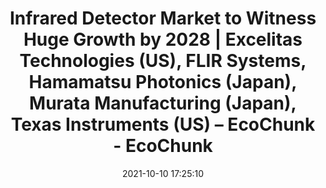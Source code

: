 ---
"title": "Infrared Detector Market to Witness Huge Growth by 2028 | Excelitas Technologies (US), FLIR Systems, Hamamatsu Photonics (Japan), Murata Manufacturing (Japan), Texas Instruments (US) – EcoChunk - EcoChunk"
"date": "2021-10-10 17:25:10"
"feed_name": "GOOGLENEWSINDUSTRIAL"
"feed_website": "https://news.google.com/search?q=industrial%2Bincident&hl=en-US&gl=US&ceid=US:en"
"feed_rss": "https://news.google.com/rss/search?q=industrial%2Bincident&hl=en-US&gl=US&ceid=US:en"
"link": "https://www.ecochunk.com/11916/2021/10/10/infrared-detector-market-to-witness-huge-growth-by-2028-excelitas-technologies-us-flir-systems-hamamatsu-photonics-japan-murata-manufacturing-japan-texas-instruments-us/"
"source": "{'href': 'https://www.ecochunk.com', 'title': 'EcoChunk'}"
"file": "_posts/2021-1-1-76db7d266e85a78253ca1ccd58d5a0d1b3540945.md"
"accident": "0"
"drilling": "0"
"dead": "0"
"injured": "0"
"arrested": "0"
"place": "unknown place"
"where": "unknown site"
"causes": "unknown"
"place_uri": "unknown place"
---